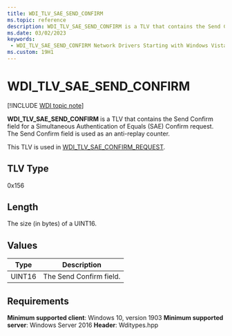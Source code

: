 ```yaml
---
title: WDI_TLV_SAE_SEND_CONFIRM
ms.topic: reference
description: WDI_TLV_SAE_SEND_CONFIRM is a TLV that contains the Send Confirm field for a Simultaneous Authentication of Equals (SAE) Confirm request.
ms.date: 03/02/2023
keywords:
 - WDI_TLV_SAE_SEND_CONFIRM Network Drivers Starting with Windows Vista
ms.custom: 19H1
---
```


# WDI_TLV_SAE_SEND_CONFIRM

[!INCLUDE [WDI topic note](../includes/wdi-version-warning.md)]

**WDI_TLV_SAE_SEND_CONFIRM** is a TLV that contains the Send Confirm field for a Simultaneous Authentication of Equals (SAE) Confirm request. The Send Confirm field is used as an anti-replay counter.

This TLV is used in [WDI_TLV_SAE_CONFIRM_REQUEST](wdi-tlv-sae-confirm-request.md).

## TLV Type

0x156

## Length

The size (in bytes) of a UINT16.

## Values

| Type | Description |
| --- | --- |
| UINT16 | The Send Confirm field. |

## Requirements

**Minimum supported client**: Windows 10, version 1903
**Minimum supported server**: Windows Server 2016
**Header**: Wditypes.hpp
